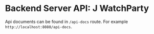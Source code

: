 # Backend Server API: J WatchParty

Api documents can be found in `/api-docs` route. For example `http://localhost:8080/api-docs`.
